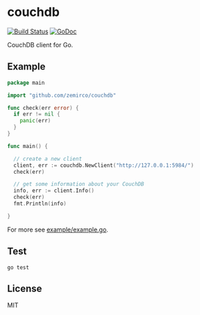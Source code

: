 
# couchdb

[![Build Status](https://travis-ci.org/zemirco/couchdb.svg)](https://travis-ci.org/zemirco/couchdb)
[![GoDoc](https://godoc.org/github.com/zemirco/couchdb?status.svg)](https://godoc.org/github.com/zemirco/couchdb)

CouchDB client for Go.

## Example

```go
package main

import "github.com/zemirco/couchdb"

func check(err error) {
  if err != nil {
    panic(err)
  }
}

func main() {

  // create a new client
  client, err := couchdb.NewClient("http://127.0.0.1:5984/")
  check(err)

  // get some information about your CouchDB
  info, err := client.Info()
  check(err)
  fmt.Println(info)

}
```

For more see
[example/example.go](https://github.com/zemirco/couchdb/blob/master/example/example.go).

## Test

`go test`

## License

MIT
